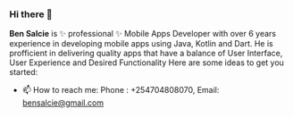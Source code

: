 ### Hi there 👋


**Ben Salcie** is ✨ professional ✨ Mobile Apps Developer with over 6 years experience in developing mobile apps using Java, Kotlin and Dart. He is profficient in delivering quality apps that have a balance of User Interface, User Experience and Desired Functionality
Here are some ideas to get you started:

- 📫 How to reach me: Phone : +254704808070, Email: bensalcie@gmail.com
